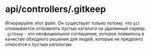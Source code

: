 # api/controllers/.gitkeep

Игнорируйте этот файл. Он существует только потому, что `git` отказывается отправлять пустые каталоги на удаленный сервер. `.gitkeep` - это неофициальное соглашение, которое появилось в качестве обходного решения для людей, которые не предвзято относятся к пустым каталогам.


<docmeta name="displayName" value=".gitkeep">
